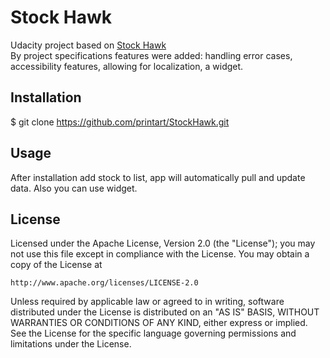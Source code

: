 # Stock Hawk
Udacity project based on [Stock Hawk](https://github.com/udacity/StockHawk.git)<br>
By project specifications features were added: handling error cases, accessibility features, allowing for localization, a widget.

## Installation
$ git clone https://github.com/printart/StockHawk.git

## Usage
After installation add stock to list, app will automatically pull and update data. Also you can use widget.

## License
Licensed under the Apache License, Version 2.0 (the "License");
you may not use this file except in compliance with the License.
You may obtain a copy of the License at

    http://www.apache.org/licenses/LICENSE-2.0

Unless required by applicable law or agreed to in writing, software
distributed under the License is distributed on an "AS IS" BASIS,
WITHOUT WARRANTIES OR CONDITIONS OF ANY KIND, either express or implied.
See the License for the specific language governing permissions and
limitations under the License.
